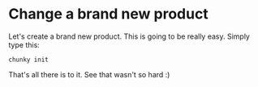 # Change a brand new product

Let's create a brand new product. This is going to be really easy. Simply type this:

```  
chunky init
```

That's all there is to it. See that wasn't so hard :)
